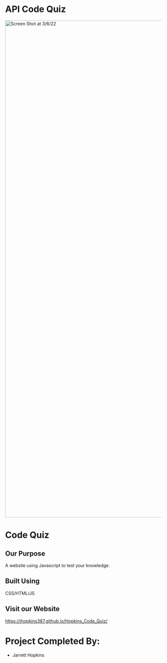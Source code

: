 # API Code Quiz
[<img width="1592" alt="Screen Shot at 3/6/22" src="https://user-images.githubusercontent.com/98188411/156968699-f2a83661-fc8c-462f-8135-4c5c7a022360.JPG">](https://jhopkins387.github.io/Hopkins_Password_Generator)

# Code Quiz

## Our Purpose
A website using Javascript to test your knowledge.

## Built Using
CSS/HTML/JS

## Visit our Website

https://jhopkins387.github.io/Hopkins_Code_Quiz/

# Project Completed By:
 
* Jarrett Hopkins
